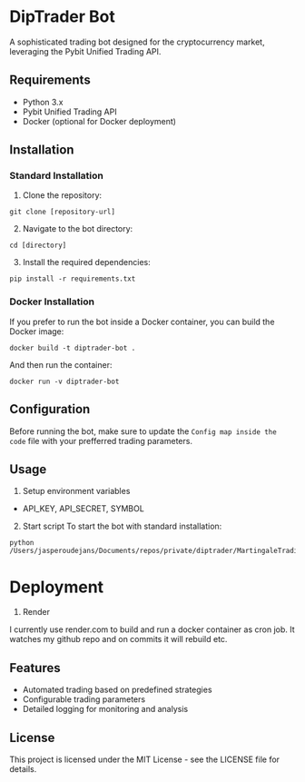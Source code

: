 # DipTrader Bot

A sophisticated trading bot designed for the cryptocurrency market, leveraging the Pybit Unified Trading API.

## Requirements
- Python 3.x
- Pybit Unified Trading API
- Docker (optional for Docker deployment)

## Installation

### Standard Installation
1. Clone the repository:
```
git clone [repository-url]
```

2. Navigate to the bot directory:
```
cd [directory]
```

3. Install the required dependencies:
```
pip install -r requirements.txt
```

### Docker Installation
If you prefer to run the bot inside a Docker container, you can build the Docker image:
```
docker build -t diptrader-bot .
```

And then run the container:
```
docker run -v diptrader-bot
```

## Configuration
Before running the bot, make sure to update the `Config map inside the code` file with your prefferred trading parameters.

## Usage
1. Setup environment variables
- API_KEY, API_SECRET, SYMBOL
2. Start script
To start the bot with standard installation:
```
python /Users/jasperoudejans/Documents/repos/private/diptrader/MartingaleTradingStrategy.py 
```

# Deployment
1. Render

I currently use render.com to build and run a docker container as cron job. It watches my github repo and on commits it will rebuild etc.

## Features
- Automated trading based on predefined strategies
- Configurable trading parameters
- Detailed logging for monitoring and analysis

## License
This project is licensed under the MIT License - see the LICENSE file for details.